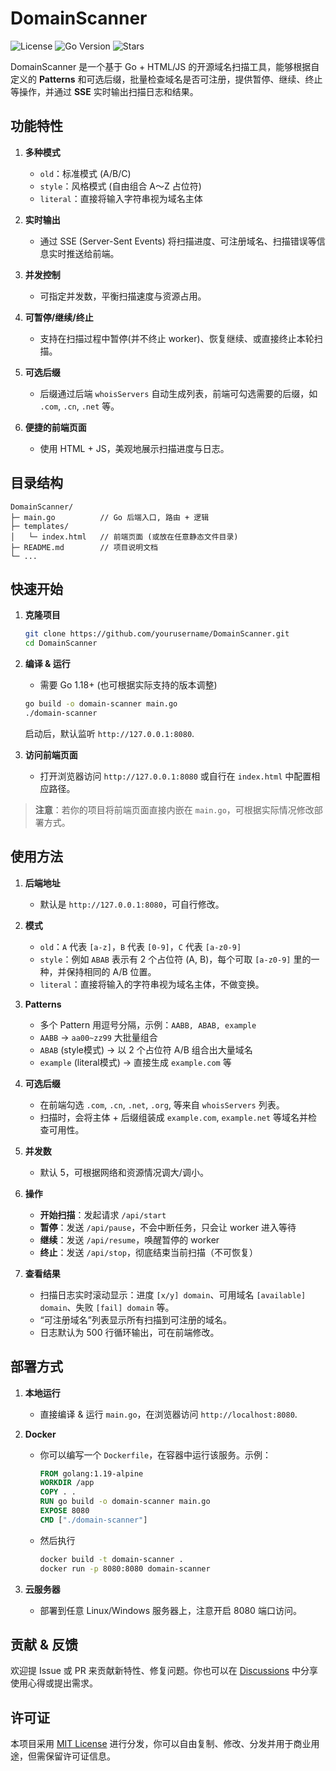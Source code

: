 

# DomainScanner

![License](https://img.shields.io/badge/license-MIT-green)
![Go Version](https://img.shields.io/github/go-mod/go-version/yourusername/DomainScanner)
![Stars](https://img.shields.io/github/stars/yourusername/DomainScanner)

DomainScanner 是一个基于 Go + HTML/JS 的开源域名扫描工具，能够根据自定义的 **Patterns** 和可选后缀，批量检查域名是否可注册，提供暂停、继续、终止等操作，并通过 **SSE** 实时输出扫描日志和结果。

## 功能特性

1. **多种模式**  
   - `old`：标准模式 (A/B/C)  
   - `style`：风格模式 (自由组合 A～Z 占位符)  
   - `literal`：直接将输入字符串视为域名主体

2. **实时输出**  
   - 通过 SSE (Server-Sent Events) 将扫描进度、可注册域名、扫描错误等信息实时推送给前端。

3. **并发控制**  
   - 可指定并发数，平衡扫描速度与资源占用。

4. **可暂停/继续/终止**  
   - 支持在扫描过程中暂停(并不终止 worker)、恢复继续、或直接终止本轮扫描。

5. **可选后缀**  
   - 后缀通过后端 `whoisServers` 自动生成列表，前端可勾选需要的后缀，如 `.com`, `.cn`, `.net` 等。

6. **便捷的前端页面**  
   - 使用 HTML + JS，美观地展示扫描进度与日志。

## 目录结构

```
DomainScanner/
├─ main.go          // Go 后端入口, 路由 + 逻辑
├─ templates/
│   └─ index.html   // 前端页面 (或放在任意静态文件目录)
├─ README.md        // 项目说明文档
└─ ...
```

## 快速开始

1. **克隆项目**  
   ```bash
   git clone https://github.com/yourusername/DomainScanner.git
   cd DomainScanner
   ```

2. **编译 & 运行**  
   - 需要 Go 1.18+ (也可根据实际支持的版本调整)  
   ```bash
   go build -o domain-scanner main.go
   ./domain-scanner
   ```
   启动后，默认监听 `http://127.0.0.1:8080`.

3. **访问前端页面**  
   - 打开浏览器访问 `http://127.0.0.1:8080` 或自行在 `index.html` 中配置相应路径。

> **注意**：若你的项目将前端页面直接内嵌在 `main.go`，可根据实际情况修改部署方式。

## 使用方法

1. **后端地址**  
   - 默认是 `http://127.0.0.1:8080`，可自行修改。

2. **模式**  
   - `old`：`A` 代表 `[a-z]`，`B` 代表 `[0-9]`，`C` 代表 `[a-z0-9]`  
   - `style`：例如 `ABAB` 表示有 2 个占位符 (A, B)，每个可取 `[a-z0-9]` 里的一种，并保持相同的 A/B 位置。  
   - `literal`：直接将输入的字符串视为域名主体，不做变换。

3. **Patterns**  
   - 多个 Pattern 用逗号分隔，示例：`AABB, ABAB, example`  
   - `AABB` -> `aa00~zz99` 大批量组合  
   - `ABAB` (style模式) -> 以 2 个占位符 A/B 组合出大量域名  
   - `example` (literal模式) -> 直接生成 `example.com` 等

4. **可选后缀**  
   - 在前端勾选 `.com`, `.cn`, `.net`, `.org`, 等来自 `whoisServers` 列表。  
   - 扫描时，会将主体 + 后缀组装成 `example.com`, `example.net` 等域名并检查可用性。

5. **并发数**  
   - 默认 5，可根据网络和资源情况调大/调小。

6. **操作**  
   - **开始扫描**：发起请求 `/api/start`  
   - **暂停**：发送 `/api/pause`，不会中断任务，只会让 worker 进入等待  
   - **继续**：发送 `/api/resume`，唤醒暂停的 worker  
   - **终止**：发送 `/api/stop`，彻底结束当前扫描（不可恢复）

7. **查看结果**  
   - 扫描日志实时滚动显示：进度 `[x/y] domain`、可用域名 `[available] domain`、失败 `[fail] domain` 等。  
   - “可注册域名”列表显示所有扫描到可注册的域名。  
   - 日志默认为 500 行循环输出，可在前端修改。

## 部署方式

1. **本地运行**  
   - 直接编译 & 运行 `main.go`，在浏览器访问 `http://localhost:8080`.

2. **Docker**  
   - 你可以编写一个 `Dockerfile`，在容器中运行该服务。示例：  
     ```dockerfile
     FROM golang:1.19-alpine
     WORKDIR /app
     COPY . .
     RUN go build -o domain-scanner main.go
     EXPOSE 8080
     CMD ["./domain-scanner"]
     ```
   - 然后执行  
     ```bash
     docker build -t domain-scanner .
     docker run -p 8080:8080 domain-scanner
     ```

3. **云服务器**  
   - 部署到任意 Linux/Windows 服务器上，注意开启 8080 端口访问。

## 贡献 & 反馈

欢迎提 Issue 或 PR 来贡献新特性、修复问题。你也可以在 [Discussions](https://github.com/yourusername/DomainScanner/discussions) 中分享使用心得或提出需求。

## 许可证

本项目采用 [MIT License](LICENSE) 进行分发，你可以自由复制、修改、分发并用于商业用途，但需保留许可证信息。


